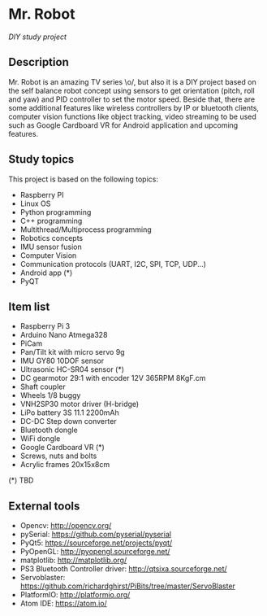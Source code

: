 # Mr. Robot
_DIY study project_

## Description
Mr. Robot is an amazing TV series \o/, but also it is a DIY project based on the self balance robot concept using sensors to get orientation (pitch, roll and yaw) and PID controller to set the motor speed. Beside that, there are some additional features like wireless controllers by IP or bluetooth clients, computer vision functions like object tracking, video streaming to be used such as Google Cardboard VR for Android application and upcoming features.

## Study topics
This project is based on the following topics:
* Raspberry PI     
* Linux OS
* Python programming
* C++ programming
* Multithread/Multiprocess programming
* Robotics concepts
* IMU sensor fusion
* Computer Vision
* Communication protocols (UART, I2C, SPI, TCP, UDP...)
* Android app (*)
* PyQT

## Item list
* Raspberry Pi 3
* Arduino Nano Atmega328
* PiCam
* Pan/Tilt kit with micro servo 9g
* IMU GY80 10DOF sensor
* Ultrasonic HC-SR04 sensor (*)
* DC gearmotor 29:1 with encoder 12V 365RPM 8KgF.cm 
* Shaft coupler
* Wheels 1/8 buggy
* VNH2SP30 motor driver (H-bridge)
* LiPo battery 3S 11.1 2200mAh
* DC-DC Step down converter
* Bluetooth dongle
* WiFi dongle   
* Google Cardboard VR (*)
* Screws, nuts and bolts
* Acrylic frames 20x15x8cm

(*) TBD 

## External tools
* Opencv: http://opencv.org/
* pySerial: https://github.com/pyserial/pyserial
* PyQt5: https://sourceforge.net/projects/pyqt/
* PyOpenGL: http://pyopengl.sourceforge.net/
* matplotlib: http://matplotlib.org/
* PS3 Bluetooth Controller driver: http://qtsixa.sourceforge.net/
* Servoblaster: https://github.com/richardghirst/PiBits/tree/master/ServoBlaster
* PlatformIO: http://platformio.org/
* Atom IDE: https://atom.io/
